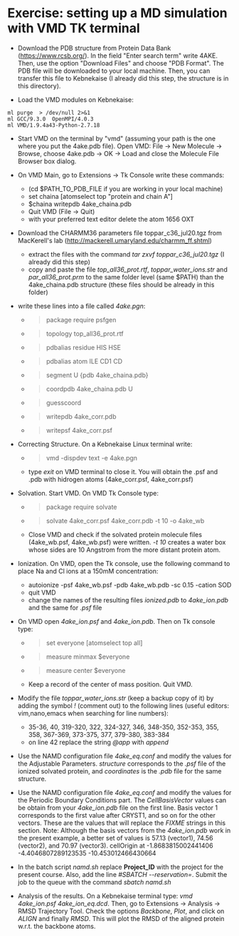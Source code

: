 # Exercise: setting up a MD simulation with VMD TK terminal 

- Download the PDB structure from Protein Data Bank (https://www.rcsb.org/). 
  In the field "Enter search term" write  4AKE. Then, use the option "Download Files"
  and choose "PDB Format". The PDB file will be downloaded to your local machine.
  Then, you can transfer this file to Kebnekaise (I already did this step, the structure
  is in this directory).

- Load the VMD modules on Kebnekaise:

```
ml purge  > /dev/null 2>&1
ml GCC/9.3.0  OpenMPI/4.0.3 
ml VMD/1.9.4a43-Python-2.7.18
```

- Start VMD on the terminal by "vmd" (assuming your path is the one where you put the 4ake.pdb file).
Open VMD:  File -> New Molecule -> Browse, choose 4ake.pdb -> OK -> Load and close the 
Molecule File Browser box dialog.

- On VMD Main, go to Extensions -> Tk Console write these commands:
  - (cd $PATH_TO_PDB_FILE if you are working in your local machine)
  - set chaina [atomselect top "protein and chain A"]
  - $chaina writepdb 4ake_chaina.pdb
  - Quit VMD (File -> Quit)
  - with your preferred text editor delete the atom 1656 OXT

- Download the CHARMM36 parameters file toppar_c36_jul20.tgz from MacKerell's lab (http://mackerell.umaryland.edu/charmm_ff.shtml)
  - extract the files with the command *tar zxvf toppar_c36_jul20.tgz* (I already did this step)
  - copy and paste the file *top_all36_prot.rtf*,  *toppar_water_ions.str* and *par_all36_prot.prm* to the same folder level 
  (same $PATH) than the 4ake_chaina.pdb structure (these files should be already in this folder)

- write these lines into a file called *4ake.pgn*:

  - > package require psfgen
  - > topology top_all36_prot.rtf
  - > pdbalias residue HIS HSE
  - > pdbalias atom ILE CD1 CD
  - > segment U {pdb 4ake_chaina.pdb}
  - > coordpdb 4ake_chaina.pdb U
  - > guesscoord
  - > writepdb 4ake_corr.pdb
  - > writepsf 4ake_corr.psf

- Correcting Structure. On a Kebnekaise Linux terminal  write:
  - > vmd -dispdev text -e 4ake.pgn  
  - type *exit* on VMD terminal to close it. You will obtain the .psf and .pdb with hidrogen atoms
  (4ake_corr.psf, 4ake_corr.psf)

- Solvation. Start VMD. On VMD Tk Console type:
  - > package require solvate
  - > solvate 4ake_corr.psf 4ake_corr.pdb -t 10 -o 4ake_wb 
  - Close VMD and check if the solvated protein molecule files (4ake_wb.psf, 4ake_wb.psf) were written.
  *-t 10* creates a water box whose sides are 10 Angstrom from the more distant protein atom.

- Ionization. On VMD, open the Tk console, use the following command to place Na and Cl ions at a 150mM 
  concentration:
  - autoionize -psf 4ake_wb.psf -pdb 4ake_wb.pdb -sc 0.15 -cation SOD
  - quit VMD
  - change the names of the resulting files *ionized.pdb* to *4ake_ion.pdb* and the same for *.psf* file

- On VMD open *4ake_ion.psf* and *4ake_ion.pdb*. Then on Tk console type:
  - > set everyone [atomselect top all]
  - > measure minmax $everyone
  - > measure center $everyone
  - Keep a record of the center of mass position. Quit VMD. 

- Modify the file *toppar_water_ions.str* (keep a backup copy of it) by adding the symbol *!*  (comment out) 
  to the following lines (useful editors: vim,nano,emacs when searching for line numbers):
  - 35-36, 40, 319-320, 322, 324-327, 346, 348-350, 352-353, 355, 358, 367-369, 373-375, 377, 379-380,
  383-384
  - on line 42 replace the string *@app* with *append* 

- Use the NAMD configuration file *4ake_eq.conf* and modify the values for the Adjustable Parameters.
*structure* corresponds to the *.psf* file of the ionized solvated protein, and *coordinates* is the *.pdb*
file for the same structure. 

- Use the NAMD configuration file *4ake_eq.conf* and modify the values for the Periodic Boundary Conditions part.
The *CellBasisVector* values can be obtain from your *4ake_ion.pdb* file on the first line.
Basis vector 1 corresponds to the first value after CRYST1, and so on for the other vectors.
These are the values that will replace the *FIXME* strings in this section. 
Note: Although the basis vectors from the *4ake_ion.pdb*  work in the present example, a better
set of values is 57.13 (vector1), 74.56 (vector2), and 70.97 (vector3).
cellOrigin  at       -1.8683815002441406 -4.4046807289123535 -10.453012466430664

- In the batch script *namd.sh* replace **Project_ID** with the project for the present course. Also,
add the line *#SBATCH --reservation=*. Submit the job to the queue with the command *sbatch namd.sh*

- Analysis of the results. On a Kebnekaise terminal type: *vmd 4ake_ion.psf 4ake_ion_eq.dcd*. Then, go to 
Extensions -> Analysis -> RMSD Trajectory Tool. Check the options *Backbone*, *Plot*, and click on
*ALIGN* and finally *RMSD*. This will plot the RMSD of the aligned protein w.r.t. the backbone atoms.


